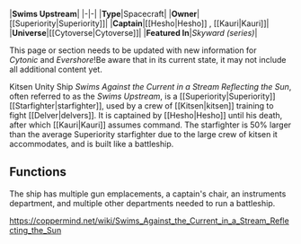 |**Swims Upstream**|
|-|-|
|**Type**|Spacecraft|
|**Owner**|[[Superiority\|Superiority]]|
|**Captain**|[[Hesho\|Hesho]] , [[Kauri\|Kauri]]|
|**Universe**|[[Cytoverse\|Cytoverse]]|
|**Featured In**|*Skyward (series)*|

This page or section needs to be updated with new information for *Cytonic* and *Evershore*!Be aware that in its current state, it may not include all additional content yet.

Kitsen Unity Ship *Swims Against the Current in a Stream Reflecting the Sun*, often referred to as the *Swims Upstream*, is a [[Superiority\|Superiority]] [[Starfighter\|starfighter]], used by a crew of [[Kitsen\|kitsen]] training to fight [[Delver\|delvers]]. It is captained by [[Hesho\|Hesho]] until his death, after which [[Kauri\|Kauri]] assumes command. The starfighter is 50% larger than the average Superiority starfighter due to the large crew of kitsen it accommodates, and is built like a battleship.

## Functions
The ship has multiple gun emplacements, a captain's chair, an instruments department, and multiple other departments needed to run a battleship.



https://coppermind.net/wiki/Swims_Against_the_Current_in_a_Stream_Reflecting_the_Sun